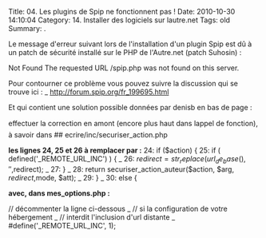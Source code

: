 Title: 04. Les plugins de Spip ne fonctionnent pas ! 
Date: 2010-10-30 14:10:04
Category: 14. Installer des logiciels sur lautre.net
Tags: old
Summary:  . 

Le message d'erreur suivant lors de l'installation d'un plugin Spip est dû à un patch de sécurité installé sur le PHP de l'Autre.net (patch Suhosin) :


<quote>Not Found
The requested URL /spip.php was not found on this server.</quote>


Pour contourner ce problème vous pouvez suivre la discussion qui se trouve ici :
_ http://forum.spip.org/fr_199695.html

Et qui contient une solution possible données par denisb en bas de page :

effectuer la correction en amont (encore plus haut dans lappel de fonction), à savoir dans ## ecrire/inc/securiser_action.php


**les lignes 24, 25 et 26 à remplacer par :**
<quote>24: if ($action) {
25:  if ( defined('_REMOTE_URL_INC') ) {
_ 26:   $redirect=str_replace(url_de_base(),'',$redirect);
_ 27:  }
_ 28:  return securiser_action_auteur($action, $arg, $redirect,$mode, $att);
_ 29: }
_ 30: else {</quote>

**avec, dans mes_options.php :**

<quote>// décommenter la ligne ci-dessous
_ // si la configuration de votre hébergement
_ // interdit l'inclusion d'url distante
_ #define('_REMOTE_URL_INC', 1);</quote>


